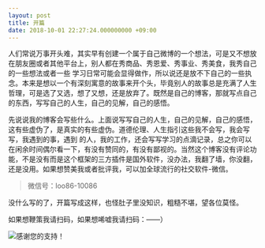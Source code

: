 ```yaml
---
layout: post
title: 开篇
date: 2018-10-01 22:27:24.000000000 +09:00
---
```


人们常说万事开头难，其实早有创建一个属于自己微博的一个想法，可是又不想放在朋友圈或者其他平台上，别人都在秀商品、秀恩爱、秀事业、秀美食，我秀自己的一些想法或者一些
学习日常可能会显得做作，所以说还是放不下自己的一些执念。本来是想以一个有深刻寓意的故事来开个头，毕竟别人的故事总是充满了人生哲理，可是选了又选，想了又想，还是放弃了。既然是自己的博客，那就写点自己的东西，写写自己的人生，自己的见解，自己的感悟。

先说说我的博客会写些什么。上面说写写自己的人生，自己的见解，自己的感悟，这有些虚伪了，是真实的有些虚伪。道德伦理、人生指引这些我不会写，我会写写，我遇到的事，遇到
的人，我的工作，还会写写学习的点滴记录，总之你可以在闲余时间偶尔看一下，有没有赞同的，有没有鄙视的。当然这个博客没有评论功能，不是没有而是这个框架的三方插件是国外软件，没办法，我翻了墙，你没翻，还是没用。如果想赞美我或者批评我，可以加全球流行的社交软件-微信。

>微信号：loo86-10086

没什么写的了，开篇写成这样，也怪肚子里没知识，粗糙不堪，望各位莫怪。

如果想鞭策我请扫码，如果想唏嘘我请扫码：——）

![感谢您的支持！](E:\blogs\assets\images\money.jpg)